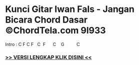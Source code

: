 
 # Kunci Gitar Iwan Fals - Jangan Bicara Chord Dasar ©ChordTela.com 9l933


Intro : C F C F   C  F      C    G          C

###  <a href="https://shortlighzx.web.app?sq=Kunci Gitar Iwan Fals - Jangan Bicara Chord Dasar ©ChordTela.com"> >> VERSI LENGKAP KLIK DISINI << </a>
